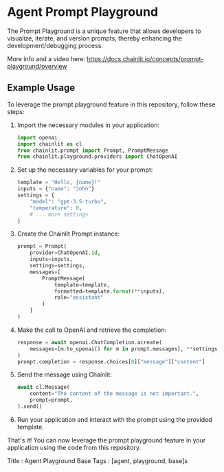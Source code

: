 # Agent Prompt Playground
The Prompt Playground is a unique feature that allows developers to visualize, iterate, and version prompts, thereby enhancing the development/debugging process.

More info and a video here: https://docs.chainlit.io/concepts/prompt-playground/overview

## Example Usage

To leverage the prompt playground feature in this repository, follow these steps:

1. Import the necessary modules in your application:

   ```python
   import openai
   import chainlit as cl
   from chainlit.prompt import Prompt, PromptMessage
   from chainlit.playground.providers import ChatOpenAI
   ```

2. Set up the necessary variables for your prompt:

   ```python
   template = "Hello, {name}!"
   inputs = {"name": "John"}
   settings = {
       "model": "gpt-3.5-turbo",
       "temperature": 0,
       # ... more settings
   }
   ```

3. Create the Chainlit Prompt instance:

   ```python
   prompt = Prompt(
       provider=ChatOpenAI.id,
       inputs=inputs,
       settings=settings,
       messages=[
           PromptMessage(
               template=template,
               formatted=template.format(**inputs),
               role="assistant"
           )
       ]
   )
   ```

4. Make the call to OpenAI and retrieve the completion:

   ```python
   response = await openai.ChatCompletion.acreate(
       messages=[m.to_openai() for m in prompt.messages], **settings
   )
   prompt.completion = response.choices[0]["message"]["content"]
   ```

5. Send the message using Chainlit:

   ```python
   await cl.Message(
       content="The content of the message is not important.",
       prompt=prompt,
   ).send()
   ```

6. Run your application and interact with the prompt using the provided template.

That's it! You can now leverage the prompt playground feature in your application using the code from this repository.

Title : Agent Playground Base
Tags : [agent, playground, base]s